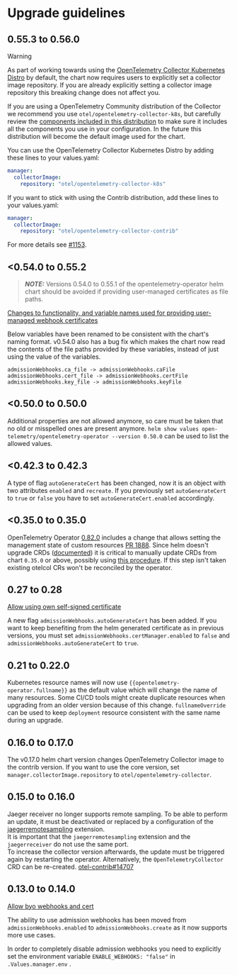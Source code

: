 # Upgrade guidelines

## 0.55.3 to 0.56.0

> [!WARNING]  
> As part of working towards using the [OpenTelemetry Collector Kubernetes Distro](https://github.com/open-telemetry/opentelemetry-collector-releases/tree/main/distributions/otelcol-k8s) by default, the chart now requires users to explicitly set a collector image repository. If you are already explicitly setting a collector image repository this breaking change does not affect you.

If you are using a OpenTelemetry Community distribution of the Collector we recommend you use `otel/opentelemetry-collector-k8s`, but carefully review the [components included in this distribution](https://github.com/open-telemetry/opentelemetry-collector-releases/blob/main/distributions/otelcol-k8s/manifest.yaml) to make sure it includes all the components you use in your configuration. In the future this distribution will become the default image used for the chart.

You can use the OpenTelemetry Collector Kubernetes Distro by adding these lines to your values.yaml:

```yaml
manager:
  collectorImage:
    repository: "otel/opentelemetry-collector-k8s"
```

If you want to stick with using the Contrib distribution, add these lines to your values.yaml:

```yaml
manager:
  collectorImage:
    repository: "otel/opentelemetry-collector-contrib"
```

For more details see [#1153](https://github.com/open-telemetry/opentelemetry-helm-charts/issues/1153).

## <0.54.0 to 0.55.2

> **_NOTE:_**  Versions 0.54.0 to 0.55.1 of the opentelemetry-operator helm chart should be avoided if providing user-managed certificates as file paths.

[Changes to functionality, and variable names used for providing user-managed webhook certificates](https://github.com/open-telemetry/opentelemetry-helm-charts/pull/1121)

Below variables have been renamed to be consistent with the chart's naming format. v0.54.0 also has a bug fix which makes the chart now read the contents of the file paths provided by these variables, instead of just using the value of the variables.
```
admissionWebhooks.ca_file -> admissionWebhooks.caFile
admissionWebhooks.cert_file -> admissionWebhooks.certFile
admissionWebhooks.key_file -> admissionWebhooks.keyFile
```

## <0.50.0 to 0.50.0

Additional properties are not allowed anymore, so care must be taken that no old or misspelled ones are present anymore.
`helm show values open-telemetry/opentelemetry-operator --version 0.50.0` can be used to list the allowed values.

## <0.42.3 to 0.42.3

A type of flag `autoGenerateCert` has been changed, now it is an object with two attributes `enabled` and `recreate`.
If you previously set `autoGenerateCert` to `true` or `false` you have to set `autoGenerateCert.enabled` accordingly.

## <0.35.0 to 0.35.0
OpenTelemetry Operator [0.82.0](https://github.com/open-telemetry/opentelemetry-operator/releases/tag/v0.82.0) includes a change that allows setting the management state of custom resources [PR 1888](https://github.com/open-telemetry/opentelemetry-operator/pull/1888). Since helm doesn't upgrade CRDs ([documented](https://github.com/open-telemetry/opentelemetry-helm-charts/tree/main/charts/opentelemetry-operator#upgrade-chart)) it is critical to manually update CRDs from chart `0.35.0` or above, possibly using [this procedure](https://github.com/open-telemetry/opentelemetry-helm-charts/issues/69#issuecomment-1567285625).  If this step isn't taken existing otelcol CRs won't be reconciled by the operator.

## 0.27 to 0.28
[Allow using own self-signed certificate](https://github.com/open-telemetry/opentelemetry-helm-charts/pull/760)

A new flag `admissionWebhooks.autoGenerateCert` has been added. If you want to keep benefiting from the helm generated certificate as in previous versions, you must set `admissionWebhooks.certManager.enabled` to `false` and `admissionWebhooks.autoGenerateCert` to `true`.

## 0.21 to 0.22.0
Kubernetes resource names will now use `{{opentelemetry-operator.fullname}}` as the default value which will change the name of many resources.
Some CI/CD tools might create duplicate resources when upgrading from an older version because of this change.
`fullnameOverride` can be used to keep `deployment` resource consistent with the same name during an upgrade.

## 0.16.0 to 0.17.0

The v0.17.0 helm chart version changes OpenTelemetry Collector image to the contrib version. If you want to use the core version, set `manager.collectorImage.repository` to `otel/opentelemetry-collector`.

## 0.15.0 to 0.16.0

Jaeger receiver no longer supports remote sampling. To be able to perform an update, it must be deactivated or replaced by a configuration of the [jaegerremotesampling](https://github.com/open-telemetry/opentelemetry-collector-contrib/tree/v0.61.0/extension/jaegerremotesampling) extension.<br/>
It is important that the `jaegerremotesampling` extension and the `jaegerreceiver` do not use the same port.<br/>To increase the collector version afterwards, the update must be triggered again by restarting the operator. Alternatively, the `OpenTelemetryCollector` CRD can be re-created. [otel-contrib#14707](https://github.com/open-telemetry/opentelemetry-collector-contrib/issues/14707)

## 0.13.0 to 0.14.0

[Allow byo webhooks and cert](https://github.com/open-telemetry/opentelemetry-helm-charts/pull/411)

The ability to use admission webhooks has been moved from `admissionWebhooks.enabled` to `admissionWebhooks.create` as it now supports more use cases.

In order to completely disable admission webhooks you need to explicitly set the environment variable `ENABLE_WEBHOOKS: "false"` in `.Values.manager.env` .
